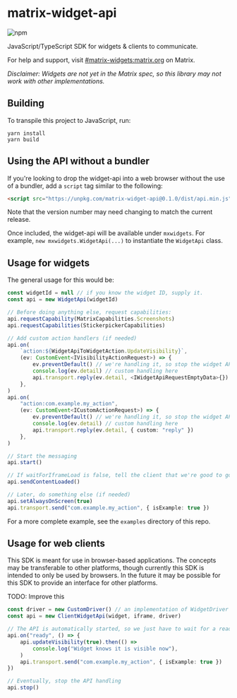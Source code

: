 # matrix-widget-api

![npm](https://img.shields.io/npm/v/matrix-widget-api?style=for-the-badge)

JavaScript/TypeScript SDK for widgets & clients to communicate.

For help and support, visit [#matrix-widgets:matrix.org](https://matrix.to/#/#matrix-widgets:matrix.org) on Matrix.

_Disclaimer: Widgets are not yet in the Matrix spec, so this library may not work with other implementations._

## Building

To transpile this project to JavaScript, run:

```
yarn install
yarn build
```

## Using the API without a bundler

If you're looking to drop the widget-api into a web browser without the use of a bundler, add a `script`
tag similar to the following:

```html
<script src="https://unpkg.com/matrix-widget-api@0.1.0/dist/api.min.js"></script>
```

Note that the version number may need changing to match the current release.

Once included, the widget-api will be available under `mxwidgets`. For example, `new mxwidgets.WidgetApi(...)`
to instantiate the `WidgetApi` class.

## Usage for widgets

The general usage for this would be:

```typescript
const widgetId = null // if you know the widget ID, supply it.
const api = new WidgetApi(widgetId)

// Before doing anything else, request capabilities:
api.requestCapability(MatrixCapabilities.Screenshots)
api.requestCapabilities(StickerpickerCapabilities)

// Add custom action handlers (if needed)
api.on(
    `action:${WidgetApiToWidgetAction.UpdateVisibility}`,
    (ev: CustomEvent<IVisibilityActionRequest>) => {
        ev.preventDefault() // we're handling it, so stop the widget API from doing something.
        console.log(ev.detail) // custom handling here
        api.transport.reply(ev.detail, <IWidgetApiRequestEmptyData>{})
    },
)
api.on(
    "action:com.example.my_action",
    (ev: CustomEvent<ICustomActionRequest>) => {
        ev.preventDefault() // we're handling it, so stop the widget API from doing something.
        console.log(ev.detail) // custom handling here
        api.transport.reply(ev.detail, { custom: "reply" })
    },
)

// Start the messaging
api.start()

// If waitForIframeLoad is false, tell the client that we're good to go
api.sendContentLoaded()

// Later, do something else (if needed)
api.setAlwaysOnScreen(true)
api.transport.send("com.example.my_action", { isExample: true })
```

For a more complete example, see the `examples` directory of this repo.

## Usage for web clients

This SDK is meant for use in browser-based applications. The concepts may be transferable to other platforms,
though currently this SDK is intended to only be used by browsers. In the future it may be possible for this
SDK to provide an interface for other platforms.

TODO: Improve this

```typescript
const driver = new CustomDriver() // an implementation of WidgetDriver
const api = new ClientWidgetApi(widget, iframe, driver)

// The API is automatically started, so we just have to wait for a ready before doing something
api.on("ready", () => {
    api.updateVisibility(true).then(() =>
        console.log("Widget knows it is visible now"),
    )
    api.transport.send("com.example.my_action", { isExample: true })
})

// Eventually, stop the API handling
api.stop()
```
